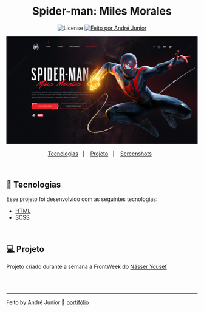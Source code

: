<h1 align="center">
    Spider-man: Miles Morales 
</h1>

<p align="center">
  <img alt="License" src="https://img.shields.io/badge/license-MIT-brightgreen">

  <a href="https://rocketseat.com.br">
    <img alt="Feito por André Junior" src="https://img.shields.io/badge/feito%20por-André Junior-blue">
  </a>
</p>

<p align="center">
  <img alt="Captura 1" src="./.github/spider.png">
</p>

<p align="center">
  <a href="#-tecnologias">Tecnologias</a>&nbsp;&nbsp;&nbsp;|&nbsp;&nbsp;&nbsp;
  <a href="#-projeto">Projeto</a>&nbsp;&nbsp;&nbsp;|&nbsp;&nbsp;&nbsp;
  <a href="#-rotas%da%aplicação">Screenshots</a>&nbsp;&nbsp;&nbsp;
</p>

<br>

## 🚀 Tecnologias

Esse projeto foi desenvolvido com as seguintes tecnologias:

- [HTML](https://nodejs.org/en/)
- [SCSS](https://www.typescriptlang.org/)


<br>

## 💻 Projeto

Projeto criado durante a semana a FrontWeek​ do [Násser Yousef](https://www.nyousefali.com.br)

<br>

<br>

---

Feito by André Junior :wave: [portifólio](https://andrejr.dev)
